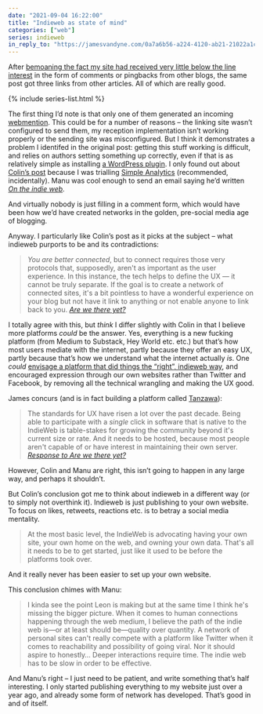 ```yaml
---
date: "2021-09-04 16:22:00"
title: "Indieweb as state of mind"
categories: ["web"]
series: indieweb
in_reply_to: "https://jamesvandyne.com/0a7a6b56-a224-4120-ab21-21022a1c3825"
---
```



After [bemoaning the fact my site had received very little below the line interest](/paternoster/posts/indieweb-4/) in the form of comments or pingbacks from other blogs, the same post got three links from other articles. All of which are really good.

{% include series-list.html %}

The first thing I’d note is that only one of them generated an incoming [webmention](https://indieweb.org/Wordpress_Webmention_Plugin). This could be for a number of reasons – the linking site wasn’t configured to send them, my reception implementation isn’t working properly or the sending site was misconfigured. But I think it demonstrates a problem I identifed in the original post: getting this stuff working is difficult, and relies on authors setting something up correctly, even if that is as relatively simple as installing [a WordPress plugin](https://wordpress.org/plugins/webmention/). I only found out about [Colin’s post](https://colinwalker.blog/?date=2021-08-28#p1) because I was trialling [Simple Analytics](https://simpleanalytics.com/) (recommended, incidentally). Manu was cool enough to send an email saying he’d written <cite>[On the indie web](https://manuelmoreale.com/on-the-indie-web)</cite>.

And virtually nobody is just filling in a comment form, which would have been how we’d have created networks in the golden, pre-social media age of blogging.

Anyway. I particularly like Colin’s post as it picks at the subject – what indieweb purports to be and its contradictions:

> *You are better connected*, but to connect requires those very protocols that, supposedly, aren't as important as the user experience. In this instance, the tech helps to define the UX — it cannot be truly  separate. If the goal is to create a network of connected sites, it's a  bit pointless to have a wonderful experience on your blog but not have  it link to anything or not enable anyone to link back to you. <cite>[Are we there yet?](https://colinwalker.blog/?date=2021-08-28#p1)</cite>

I totally agree with this, but _think_ I differ slightly with Colin in that I believe more platforms _could_ be the answer. Yes, everything is  a new fucking platform (from Medium to Substack, Hey World etc. etc.) but that’s how most users mediate with the internet, partly because they offer an easy UX, partly because that’s how we understand what the internet actually _is_. One _could_ [envisage a platform that did things the “right”, indieweb way](/paternoster/posts/some-blogging-platform-principles/), and encouraged expression through our own websites rather than Twitter and Facebook, by removing all the technical wrangling and making the UX good.

James concurs (and is in fact building a platform called [Tanzawa](https://github.com/jamesvandyne/tanzawa/)):

> The standards for UX have risen a lot over the past decade. Being able to participate with a *single* click in software that is native to the IndieWeb is table-stakes for  growing the community beyond it's current size or rate. And it needs to  be hosted, because most people aren't capable of or have interest in  maintaining their own server. <cite>[Response to Are we there yet?](https://jamesvandyne.com/0a7a6b56-a224-4120-ab21-21022a1c3825)</cite>

However, Colin and Manu are right, this isn’t going to happen in any large way, and perhaps it shouldn’t.

But Colin’s conclusion got me to think about indieweb in a different way (or to simply not overthink it). Indieweb is just publishing to your own website. To focus on likes, retweets, reactions etc. is to betray a social media mentality.

> At the most basic level, the IndieWeb is advocating having your own site, your own home on the web, and owning your own data. That's all it needs to be to get started, just like it used to be before the platforms took over.

And it really never has been easier to set up your own website.

This conclusion chimes with Manu:

> I kinda see the point Leon is making but at the same time I think he's missing the bigger picture. When it comes to human connections happening through the web medium, I believe the path of the indie web  is—or at least should be—quality over quantity. A network of personal  sites can't really compete with a platform like Twitter when it comes to reachability and possibility of going viral. Nor it should aspire to  honestly… Deeper interactions require time. The indie web has to be slow in order to be effective.

And Manu’s right – I just need to be patient, and write something that’s half interesting. I only started publishing everything to my website just over a year ago, and already some form of network has developed. That’s good in and of itself.



